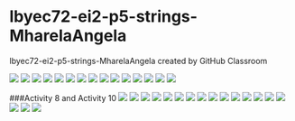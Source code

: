 # lbyec72-ei2-p5-strings-MharelaAngela
lbyec72-ei2-p5-strings-MharelaAngela created by GitHub Classroom

![](1.PNG)
![](2.PNG)
![](3.PNG)
![](4.PNG)
![](1.PNG)
![](5.PNG)
![](6.PNG)
![](7.PNG)
![](8.PNG)
![](9.PNG)
![](10.PNG)
![](11.PNG)
![](12.PNG)
![](13.PNG)
![](14.PNG)

###Activity 8 and Activity 10
![](A.png)
![](B.png)
![](C.png)
![](D.png)
![](E.png)
![](F.png)
![](G.png)
![](H.png)
![](I.png)
![](J.png)
![](K.png)
![](L.png)
![](M.png)
![](N.png)
![](O.png)
![](P.png)
![](Q.png)
![](R.png)
